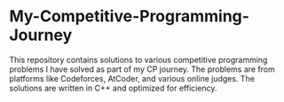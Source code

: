 # My-Competitive-Programming-Journey
This repository contains solutions to various competitive programming problems I have solved as part of my CP journey. The problems are from platforms like Codeforces, AtCoder, and various online judges. The solutions are written in C++ and optimized for efficiency.
